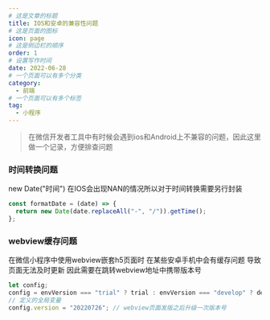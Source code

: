 ```yaml
---
# 这是文章的标题
title: IOS和安卓的兼容性问题
# 这是页面的图标
icon: page
# 这是侧边栏的顺序
order: 1
# 设置写作时间
date: 2022-06-28
# 一个页面可以有多个分类
category:
  - 前端
# 一个页面可以有多个标签
tag:
  - 小程序
---
```


> 在微信开发者工具中有时候会遇到ios和Android上不兼容的问题，因此这里做一个记录，方便排查问题

### 时间转换问题

new  Date("时间") 在IOS会出现NAN的情况所以对于时间转换需要另行封装

``` js
const formatDate = (date) => {
  return new Date(date.replaceAll("-", "/")).getTime();
};
```

### webview缓存问题

在微信小程序中使用webview嵌套h5页面时 在某些安卓手机中会有缓存问题 导致页面无法及时更新 因此需要在跳转webview地址中携带版本号

``` js
let config;
config = envVersion === "trial" ? trial : envVersion === "develop" ? develop : release;
// 定义的全局变量
config.version = "20220726"; // webview页面发版之后升级一次版本号
```
